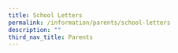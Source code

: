 ```yaml
---
title: School Letters
permalink: /information/parents/school-letters
description: ""
third_nav_title: Parents
---
```

